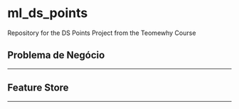 # ml_ds_points

Repository for the DS Points Project from the Teomewhy Course

## Problema de Negócio



---

## Feature Store



---
